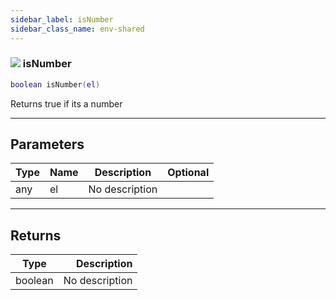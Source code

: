 ```yaml
---
sidebar_label: isNumber
sidebar_class_name: env-shared
---
```


### ![](/img/wiki/shared.png) isNumber

```lua
boolean isNumber(el)
```

Returns true if its a number<br/>

-----------------
## Parameters

| Type   | Name | Description | Optional |
| ------ | ---- | ----------- | -------: |
| any | el | No description |   |

-----------------
## Returns

| Type   | Description |
| ------ | ----------: |
| boolean | No description |

